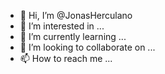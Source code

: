 - 👋 Hi, I’m @JonasHerculano
- 👀 I’m interested in ...
- 🌱 I’m currently learning ...
- 💞️ I’m looking to collaborate on ...
- 📫 How to reach me ...

<!---
JonasHerculano/JonasHerculano is a ✨ special ✨ repository because its `README.md` (this file) appears on your GitHub profile.
You can click the Preview link to take a look at your changes.
404--->
